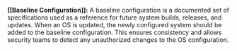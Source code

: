 **[[Baseline Configuration]]:** A baseline configuration is a documented set of specifications used as a reference for future system builds, releases, and updates. When an OS is updated, the newly configured system should be added to the baseline configuration. This ensures consistency and allows security teams to detect any unauthorized changes to the OS configuration.